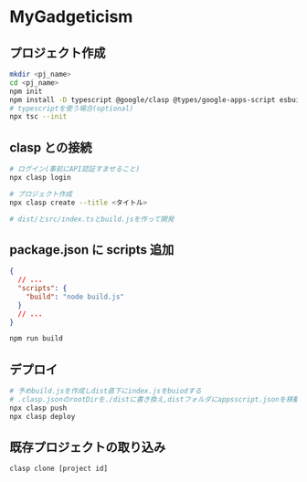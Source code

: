 # MyGadgeticism

## プロジェクト作成

```bash
mkdir <pj_name>
cd <pj_name>
npm init
npm install -D typescript @google/clasp @types/google-apps-script esbuild esbuild-gas-plugin
# typescriptを使う場合(optional)
npx tsc --init
```

## clasp との接続

```bash
# ログイン(事前にAPI認証すませること)
npx clasp login

# プロジェクト作成
npx clasp create --title <タイトル>

# dist/とsrc/index.tsとbuild.jsを作って開発
```

## package.json に scripts 追加

```json
{
  // ...
  "scripts": {
    "build": "node build.js"
  }
  // ...
}
```

```bash
npm run build
```

## デプロイ

```bash
# 予めbuild.jsを作成しdist直下にindex.jsをbuiodする
# .clasp.jsonのrootDirを./distに書き換え,distフォルダにappsscript.jsonを移動
npx clasp push
npx clasp deploy
```

## 既存プロジェクトの取り込み

```bash
clasp clone [project id]
```

